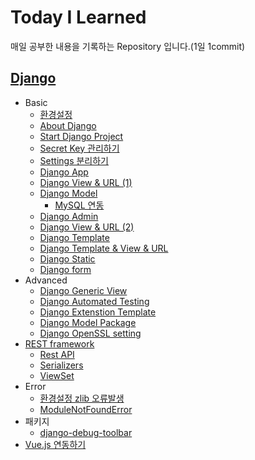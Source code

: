 # Today I Learned

매일 공부한 내용을 기록하는 Repository 입니다.(1일 1commit)

## [Django](django/README.md)
* Basic
  * [환경설정](django/2019-02-17-install.md)
  * [About Django](django/2019-03-01-about.md)
  * [Start Django Project](django/2019-03-05-startProject.md)
  * [Secret Key 관리하기](django/2019-09-25-secretKey.md)
  * [Settings 분리하기](django/2019-09-24-separateSettings.md)
  * [Django App](django/2019-03-06-app.md)
  * [Django View & URL (1)](django/2019-03-06-View.md)
  * [Django Model](django/2019-03-07-model.md)
    * [MySQL 연동](django/2019-03-16-mysql.md)
  * [Django Admin](django/2019-03-08-admin.md)
  * [Django View & URL (2)](django/2019-03-08-url.md)
  * [Django Template](django/2019-03-09-template.md)
  * [Django Template & View & URL](django/2019-03-11-mvc.md)
  * [Django Static](django/2019-03-11-static.md)
  * [Django form](django/2019-04-18-form.md) 
* Advanced
  * [Django Generic View](django/2019-04-08-classBasedView.md)
  * [Django Automated Testing](django/2019-04-08-test.md)
  * [Django Extenstion Template](django/2019-04-11-extensionTemplate.md)
  * [Django Model Package](django/2019-04-11-modelPackage.md)
  * [Django OpenSSL setting](django/2020-01-14-setting-openssl.md)
* [REST framework](./django/rest_framework/README.md)
  * [Rest API](django/rest_framework/2019-04-19-RestAPI.md)
  * [Serializers](django/rest_framework/2019-04-19-serializers.md)
  * [ViewSet](./django/rest_framework/2019-04-22-ViewSet.md)
* Error
  * [환경설정 zlib 오류발생](django/2019-02-17-install.md#error)
  * [ModuleNotFoundError](django/2019-03-05-startProject.md#sqlite3error)
* 패키지
  * [django-debug-toolbar](django/2019-09-25-django-debug-toolbar.md)
* [Vue.js 연동하기](https://dh00023.github.io/web/2019/10/29/web-djangoAndVuejs/)
